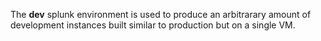 The **dev** splunk environment is used to produce an arbitrarary amount of development instances built similar to 
production but on a single VM.